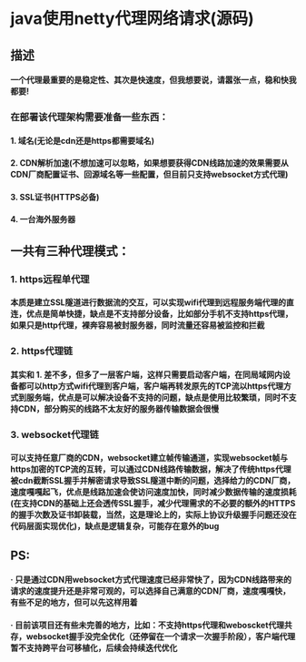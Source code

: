 # java使用netty代理网络请求(源码)

## 描述

#### 一个代理最重要的是稳定性、其次是快速度，但我想要说，请嚣张一点，稳和快我都要!

### 在部署该代理架构需要准备一些东西：

#### 1. 域名(无论是cdn还是https都需要域名)

#### 2. CDN解析加速(不想加速可以忽略，如果想要获得CDN线路加速的效果需要从CDN厂商配置证书、回源域名等一些配置，但目前只支持websocket方式代理)

#### 3. SSL证书(HTTPS必备)

#### 4. 一台海外服务器

## 一共有三种代理模式：

### 1. https远程单代理

#### 本质是建立SSL隧道进行数据流的交互，可以实现wifi代理到远程服务端代理的直连，优点是简单快捷，缺点是不支持部分设备，比如部分手机不支持https代理，如果只是http代理，裸奔容易被封服务器，同时流量还容易被监控和拦截

### 2. https代理链

#### 其实和 1. 差不多，但多了一层客户端，这样只需要启动客户端，在同局域网内设备都可以http方式wifi代理到客户端，客户端再转发原先的TCP流以https代理方式到服务端，优点是可以解决设备不支持的问题，缺点是使用比较繁琐，同时不支持CDN，部分购买的线路不太友好的服务器传输数据会很慢

### 3. websocket代理链

#### 可以支持任意厂商的CDN，websocket建立帧传输通道，实现websocket帧与https加密的TCP流的互转，可以通过CDN线路传输数据，解决了传统https代理被cdn截断SSL握手并解密请求导致SSL隧道中断的问题，选择给力的CDN厂商，速度嘎嘎起飞，优点是线路加速会使访问速度加快，同时减少数据传输的速度损耗(在支持CDN的基础上还会透传SSL握手，减少代理需求的不必要的额外的HTTPS的握手次数及证书卸装载，当然，这是理论上的，实际上协议升级握手问题还没在代码层面实现优化)，缺点是逻辑复杂，可能存在意外的bug


## PS:

#### · 只是通过CDN用websocket方式代理速度已经非常快了，因为CDN线路带来的请求的速度提升还是非常可观的，可以选择自己满意的CDN厂商，速度嘎嘎快，有些不足的地方，但可以先这样用着

#### · 目前该项目还有些未完善的地方，比如：不支持https代理和weboscket代理共存，websocket握手没完全优化（还停留在一个请求一次握手阶段），客户端代理暂不支持跨平台可移植化，后续会持续迭代优化
